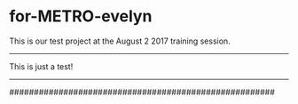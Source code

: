 # for-METRO-evelyn
This is our test project at the August 2 2017 training session.


*****************************************************
This is just a test!
*****************************************************
######################################################
